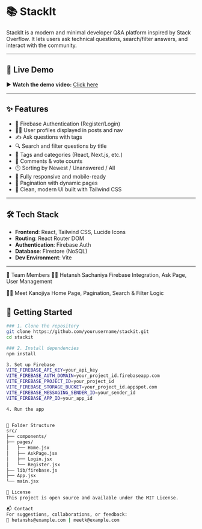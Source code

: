 # 📚 StackIt

StackIt is a modern and minimal developer Q&A platform inspired by Stack Overflow. It lets users ask technical questions, search/filter answers, and interact with the community.

---

## 🔗 Live Demo

▶️ **Watch the demo video:** [Click here]([https://your-video-link.com](https://www.loom.com/share/55ce53885f224bb7bf464386ec96b935?sid=4a4c60e5-2631-427a-bd1f-576380de3c1e))  

---

## ✨ Features

- 🔐 Firebase Authentication (Register/Login)
- 🧑‍💻 User profiles displayed in posts and nav
- ✍️ Ask questions with tags
- 🔍 Search and filter questions by title
- 🧵 Tags and categories (React, Next.js, etc.)
- 💬 Comments & vote counts
- 🕒 Sorting by Newest / Unanswered / All
- 📱 Fully responsive and mobile-ready
- 🧭 Pagination with dynamic pages
- 🌈 Clean, modern UI built with Tailwind CSS

---

## 🛠 Tech Stack

- **Frontend**: React, Tailwind CSS, Lucide Icons
- **Routing**: React Router DOM
- **Authentication**: Firebase Auth
- **Database**: Firestore (NoSQL)
- **Dev Environment**: Vite

---

👥 Team Members
👨‍💻 Hetansh Sachaniya
Firebase Integration, Ask Page, User Management

👨‍💻 Meet Kanojiya
Home Page, Pagination, Search & Filter Logic

## 🚀 Getting Started

```bash
### 1. Clone the repository
git clone https://github.com/yourusername/stackit.git
cd stackit

### 2. Install dependencies
npm install

3. Set up Firebase
VITE_FIREBASE_API_KEY=your_api_key
VITE_FIREBASE_AUTH_DOMAIN=your_project_id.firebaseapp.com
VITE_FIREBASE_PROJECT_ID=your_project_id
VITE_FIREBASE_STORAGE_BUCKET=your_project_id.appspot.com
VITE_FIREBASE_MESSAGING_SENDER_ID=your_sender_id
VITE_FIREBASE_APP_ID=your_app_id

4. Run the app


📂 Folder Structure
src/
├── components/
├── pages/
│   ├── Home.jsx
│   ├── AskPage.jsx
│   ├── Login.jsx
│   └── Register.jsx
├── lib/firebase.js
├── App.jsx
└── main.jsx

📄 License
This project is open source and available under the MIT License.

📬 Contact
For suggestions, collaborations, or feedback:
📧 hetanshs@example.com | meetk@example.com
